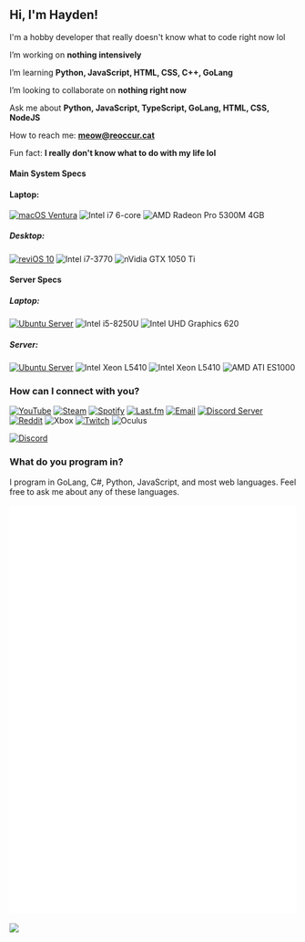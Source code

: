 ## Hi, I'm Hayden!

I'm a hobby developer that really doesn't know what to code right now lol

I’m  working on **nothing intensively**

I’m learning **Python, JavaScript, HTML, CSS, C++, GoLang**

I’m looking to collaborate on **nothing right now**

Ask me about **Python, JavaScript, TypeScript, GoLang, HTML, CSS, NodeJS**

How to reach me: **meow@reoccur.cat**

Fun fact: **I really don't know what to do with my life lol**

#### Main System Specs

#### Laptop:

[![macOS Ventura](https://img.shields.io/badge/macOS-Sonoma-purple?labelColor=black&logo=macos)](https://www.apple.com/macos/ventura/)
![Intel i7 6-core](https://img.shields.io/badge/i7-6%20core-blueviolet?labelColor=black&logo=intel)
![AMD Radeon Pro 5300M 4GB](https://img.shields.io/badge/Radeon%20Pro-5300M%204GB-red?labelColor=black&logo=amd)

##### Desktop:

[![reviOS 10](https://img.shields.io/badge/reviOS%2010-23.01-red?labelColor=black&logo=windows)](https://www.microsoft.com/en-us/windows/)
![Intel i7-3770](https://img.shields.io/badge/i7-3770-blueviolet?labelColor=black&logo=intel)
![nVidia GTX 1050 Ti](https://img.shields.io/badge/GTX-1050%20Ti-green?labelColor=black&logo=nvidia)

#### Server Specs

##### Laptop:

[![Ubuntu Server](https://img.shields.io/badge/Ubuntu%20Server-22.04.1%20LTS-orange?labelColor=black&logo=ubuntu)](https://ubuntu.com/download/server)
![Intel i5-8250U](https://img.shields.io/badge/i5-8250U-blueviolet?labelColor=black&logo=intel)
![Intel UHD Graphics 620](https://img.shields.io/badge/UHD%20Graphics-620-purple?labelColor=black&logo=intel)

##### Server:

[![Ubuntu Server](https://img.shields.io/badge/Ubuntu%20Server-22.04.1%20LTS-orange?labelColor=black&logo=ubuntu)](https://ubuntu.com/download/server)
![Intel Xeon L5410](https://img.shields.io/badge/Xeon-L5410-blueviolet?labelColor=black&logo=intel)
![Intel Xeon L5410](https://img.shields.io/badge/Xeon-L5410-blueviolet?labelColor=black&logo=intel)
![AMD ATI ES1000](https://img.shields.io/badge/ATI-ES1000-red?labelColor=black&logo=amd)

### How can I connect with you?

[![YouTube](https://img.shields.io/badge/YouTube-reoccurcat-indigo?logo=youtube&style=flat&labelColor=black)](https://www.youtube.com/channel/UClaS86_4nOR5NgUJR5P5BEg)
[![Steam](https://img.shields.io/badge/Steam-reoccurcat-black?logo=Steam&style=flat&labelColor=black)](https://steamcommunity.com/id/reoccurcat)
[![Spotify](https://img.shields.io/badge/Spotify-reoccurcat-darkgreen?logo=spotify&style=flat&labelColor=black)](https://open.spotify.com/user/g6say1fgp6gqqi453ecqtt8hr)
[![Last.fm](https://img.shields.io/badge/Last.fm-reoccurcat-darkred?logo=last.fm&style=flat&labelColor=black)](https://last.fm/user/reoccurcat)
[![Email](https://img.shields.io/badge/Email-meow@reoccur.cat-blue?logo=icloud&style=flat&labelColor=black)](mailto:meow@reoccur.cat)
[![Discord Server](https://img.shields.io/badge/Discord%20Server-cat's%20cafe-4e5d94?logo=discord&style=flat&labelColor=black)](https://discord.gg/BfpRSNYxAB)
[![Reddit](https://img.shields.io/badge/Reddit-u/reoccurcat-FF4500?logo=reddit&style=flat&labelColor=black)](https://www.reddit.com/user/reoccurcat/)
![Xbox](https://img.shields.io/badge/Xbox-reoccurcat-green?logo=xbox&style=flat&labelColor=black)
[![Twitch](https://img.shields.io/badge/Twitch-reoccurcat-purple?logo=twitch&style=flat&labelColor=black)](https://www.twitch.tv/reoccurcat)
![Oculus](https://img.shields.io/badge/Oculus-reoccurcat-violet?logo=oculus&style=flat&labelColor=black)

[![Discord](https://discord.c99.nl/widget/theme-2/834894431861473340.png)](https://discord.gg/rTC5N8XCQR)

### What do you program in?
I program in GoLang, C#, Python, JavaScript, and most web languages. Feel free to ask me about any of these languages.

![Metrics](./github-metrics.svg)

![](https://hit.yhype.me/github/profile?user_id=84601340)
